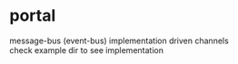 # portal

message-bus (event-bus) implementation driven channels<br/>
check example dir to see implementation
